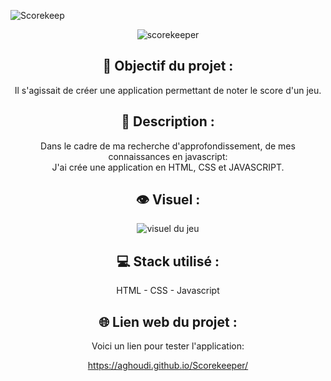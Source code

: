 ![Scorekeep](https://user-images.githubusercontent.com/27373255/132068101-0ad41b38-ec40-4603-ad8c-8fccf2c773d1.png)
<div align=center><img src="https://user-images.githubusercontent.com/27373255/132067880-24124731-3960-4093-acf3-e7d648918323.png" alt="scorekeeper"/></div>
<h2 align=center>🎯 Objectif du projet :</h2>
<p align=center>Il s'agissait de créer une application permettant de noter le score d'un jeu.</p>

<h2 align=center>📝 Description :</h2>

<p align=center>Dans le cadre de ma recherche d'approfondissement, de mes connaissances en javascript:</br>
J'ai crée une application en HTML, CSS et JAVASCRIPT.</br>
</p>

<h2 align=center>👁️ Visuel :</h2>
<div align=center><img src="https://i.postimg.cc/XvK18NBm/memory.jpg" alt="visuel du jeu"</div>

<h2 align=center>💻 Stack utilisé :</h2>

<p align=center>HTML - CSS - Javascript</p>

<h2 align=center>🌐 Lien web du projet :</h2>

<p align=center>Voici un lien pour tester l'application:

  <a title="https://aghoudi.github.io/Scorekeeper/" role="link" target="_blank" class="text-bold" rel="noopener noreferrer" href="https://aghoudi.github.io/Scorekeeper/">https://aghoudi.github.io/Scorekeeper/</a></p>
